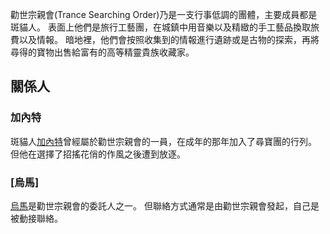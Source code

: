 <!-- TITLE: 勸世宗親會 -->
<!-- SUBTITLE: 神祕低調的尋寶團體 -->

勸世宗親會(Trance Searching Order)乃是一支行事低調的團體，主要成員都是斑貓人。
表面上他們是旅行工藝團，在城鎮中用音樂以及精緻的手工藝品換取旅費以及情報。
暗地裡，他們會按照收集到的情報進行遺跡或是古物的探索，再將尋得的寶物出售給富有的高等精靈貴族收藏家。

## 關係人
### 加內特
斑貓人[加內特](/角色/加內特)曾經屬於勸世宗親會的一員，在成年的那年加入了尋寶團的行列。
但他在選擇了招搖花俏的作風之後遭到放逐。

### [烏馬] 
[烏馬](/角色/烏馬)是勸世宗親會的委託人之一。
但聯絡方式通常是由勸世宗親會發起，自己是被動接聯絡。

